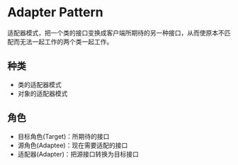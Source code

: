 # Adapter Pattern
适配器模式，把一个类的接口变换成客户端所期待的另一种接口，从而使原本不匹配而无法一起工作的两个类一起工作。

## 种类
* 类的适配器模式
* 对象的适配器模式

## 角色

* 目标角色(Target)：所期待的接口
* 源角色(Adaptee)：现在需要适配的接口
* 适配器(Adapter)：把源接口转换为目标接口
